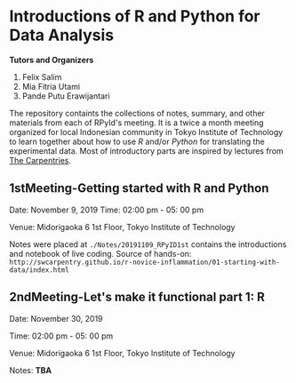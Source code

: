 # Introductions of R and Python for Data Analysis 

**Tutors and Organizers**
1. Felix Salim
2. Mia Fitria Utami
3. Pande Putu Erawijantari

The repository containts the collections of notes, summary, and other materials from each of RPyId's meeting.
It is a twice a month meeting organized for local Indonesian community in Tokyo Institute of Technology to learn together about how to use *R* and/or *Python* for translating the experimental data.
Most of introductory parts are inspired by lectures from [The Carpentries](https://carpentries.org/).

## 1stMeeting-Getting started with R and Python

Date: November 9, 2019
Time: 02:00 pm - 05: 00 pm

Venue: Midorigaoka 6 1st Floor, Tokyo Institute of Technology

Notes were placed at `./Notes/20191109_RPyID1st` contains the introductions and notebook of live coding.
Source of hands-on: `http://swcarpentry.github.io/r-novice-inflammation/01-starting-with-data/index.html`

## 2ndMeeting-Let's make it functional part 1: R
Date: November 30, 2019

Time: 02:00 pm - 05: 00 pm

Venue: Midorigaoka 6 1st Floor, Tokyo Institute of Technology

Notes: **TBA**




